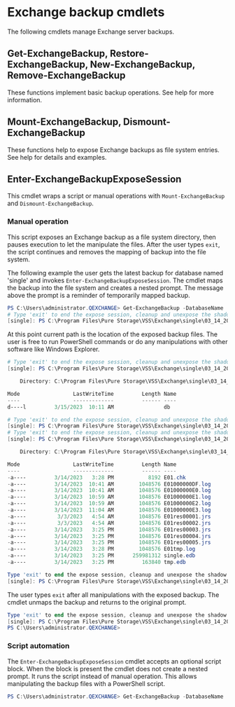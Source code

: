 # Exchange backup cmdlets

The following cmdlets manage Exchange server backups.

## Get-ExchangeBackup, Restore-ExchangeBackup, New-ExchangeBackup, Remove-ExchangeBackup

These functions implement basic backup operations. See help for more information.

## Mount-ExchangeBackup, Dismount-ExchangeBackup

These functions help to expose Exchange backups as file system entries. See help for details and examples.

## Enter-ExchangeBackupExposeSession

This cmdlet wraps a script or manual operations with `Mount-ExchangeBackup` and `Dismount-ExchangeBackup`.

### Manual operation

This script exposes an Exchange backup as a file system directory, then pauses execution to let the manipulate the files. After the user types `exit`, the script continues and removes the mapping of backup into the file system.

The following example the user gets the latest backup for database named 'single' and invokes `Enter-ExchangeBackupExposeSession`. The cmdlet maps the backup into the file system and creates a nested prompt. The message above the prompt is a reminder of temporarily mapped backup.

```PowerShell
PS C:\Users\administrator.QEXCHANGE> Get-ExchangeBackup -DatabaseName 'single' -Latest 1 | Enter-ExchangeBackupExposeSession
# Type 'exit' to end the expose session, cleanup and unexpose the shadow copy.
[single]: PS C:\Program Files\Pure Storage\VSS\Exchange\single\03_14_2023__22_27_55>
```

At this point current path is the location of the exposed backup files. The user is free to run PowerShell commands or do any manipulations with other software like Windows Explorer.

```powershell
# Type 'exit' to end the expose session, cleanup and unexpose the shadow copy.
[single]: PS C:\Program Files\Pure Storage\VSS\Exchange\single\03_14_2023__22_27_55> Get-ChildItem

    Directory: C:\Program Files\Pure Storage\VSS\Exchange\single\03_14_2023__22_27_55 

Mode                 LastWriteTime         Length Name
----                 -------------         ------ ----
d----l         3/15/2023  10:11 AM                db 

# Type 'exit' to end the expose session, cleanup and unexpose the shadow copy.
[single]: PS C:\Program Files\Pure Storage\VSS\Exchange\single\03_14_2023__22_27_55>> cd .\db\exchange_single_db\
# Type 'exit' to end the expose session, cleanup and unexpose the shadow copy.
[single]: PS C:\Program Files\Pure Storage\VSS\Exchange\single\03_14_2023__22_27_55\db\exchange_single_db> Get-ChildItem

    Directory: C:\Program Files\Pure Storage\VSS\Exchange\single\03_14_2023__22_27_55\db\exchange_single_db 

Mode                 LastWriteTime         Length Name
----                 -------------         ------ ----
-a----         3/14/2023   3:28 PM           8192 E01.chk
-a----         3/14/2023  10:41 AM        1048576 E01000000DF.log
-a----         3/14/2023  10:41 AM        1048576 E01000000E0.log
-a----         3/14/2023  10:59 AM        1048576 E01000000E1.log
-a----         3/14/2023  10:59 AM        1048576 E01000000E2.log
-a----         3/14/2023  11:04 AM        1048576 E01000000E3.log
-a----          3/3/2023   4:54 AM        1048576 E01res00001.jrs
-a----          3/3/2023   4:54 AM        1048576 E01res00002.jrs
-a----         3/14/2023   3:25 PM        1048576 E01res00003.jrs
-a----         3/14/2023   3:25 PM        1048576 E01res00004.jrs
-a----         3/14/2023   3:25 PM        1048576 E01res00005.jrs
-a----         3/14/2023   3:28 PM        1048576 E01tmp.log
-a----         3/14/2023   3:25 PM      259981312 single.edb
-a----         3/14/2023   3:25 PM         163840 tmp.edb 

Type 'exit' to end the expose session, cleanup and unexpose the shadow copy.
[single]: PS C:\Program Files\Pure Storage\VSS\Exchange\single\03_14_2023__22_27_55\db\exchange_single_db>
```

The user types `exit` after all manipulations with the exposed backup. The cmdlet unmaps the backup and returns to the original prompt.

```powershell
Type 'exit' to end the expose session, cleanup and unexpose the shadow copy.
[single]: PS C:\Program Files\Pure Storage\VSS\Exchange\single\03_14_2023__22_27_55\db\exchange_single_db> exit
PS C:\Users\administrator.QEXCHANGE>
```

### Script automation

The `Enter-ExchangeBackupExposeSession` cmdlet accepts an optional script block. When the block is present the cmdlet does not create a nested prompt. It runs the script instead of manual operation. This allows manipulating the backup files with a PowerShell script.

```powershell
PS C:\Users\administrator.QEXCHANGE> Get-ExchangeBackup -DatabaseName 'single' -Latest 1 | Enter-ExchangeBackupExposeSession -ScriptBlock { Remove-Item .\db\exchange_single_db\*.log }
```

